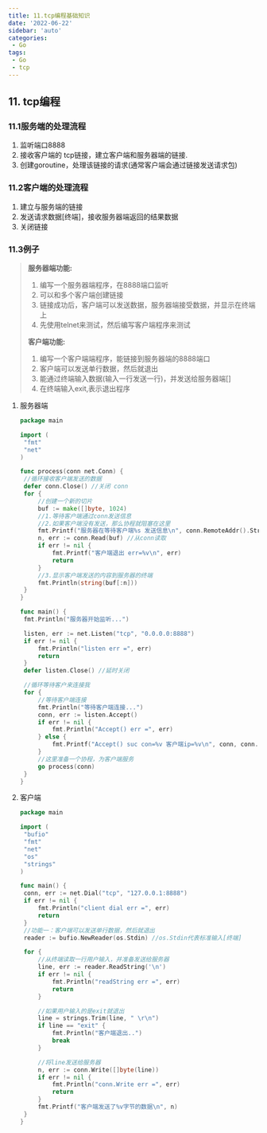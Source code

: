 ```yaml
---
title: 11.tcp编程基础知识
date: '2022-06-22'
sidebar: 'auto'
categories:
 - Go
tags:
 - Go
 - tcp
---
```

## 11. tcp编程

### 11.1服务端的处理流程

1. 监听端口8888
2. 接收客户端的 tcp链接，建立客户端和服务器端的链接.
3. 创建goroutine，处理该链接的请求(通常客户端会通过链接发送请求包)

### 11.2客户端的处理流程

1. 建立与服务端的链接
2. 发送请求数据[终端]，接收服务器端返回的结果数据
3. 关闭链接

### 11.3例子

> **服务器端功能:**
>
> 1. 编写一个服务器端程序，在8888端口监听
> 2. 可以和多个客户端创建链接
> 3. 链接成功后，客户端可以发送数据，服务器端接受数据，并显示在终端上
> 4. 先使用telnet来测试，然后编写客户端程序来测试
>
> **客户端功能:**
>
> 1. 编写一个客户端端程序，能链接到服务器端的8888端口
> 2. 客户端可以发送单行数据，然后就退出
> 3. 能通过终端输入数据(输入一行发送一行)，并发送给服务器端[]
> 4. 在终端输入exit,表示退出程序

1. 服务器端

   ~~~go
   package main
   
   import (
   	"fmt"
   	"net"
   )
   
   func process(conn net.Conn) {
   	//循环接收客户端发送的数据
   	defer conn.Close() //关闭 conn
   	for {
   		//创建一个新的切片
   		buf := make([]byte, 1024)
   		//1.等待客户端通过conn发送信息
   		//2.如果客户端没有发送，那么协程就阻塞在这里
   		fmt.Printf("服务器在等待客户端%s 发送信息\n", conn.RemoteAddr().String())
   		n, err := conn.Read(buf) //从conn读取
   		if err != nil {
   			fmt.Printf("客户端退出 err=%v\n", err)
   			return
   		}
   		//3.显示客户端发送的内容到服务器的终端
   		fmt.Println(string(buf[:n]))
   	}
   }
   
   func main() {
   	fmt.Println("服务器开始监听...")
   
   	listen, err := net.Listen("tcp", "0.0.0.0:8888")
   	if err != nil {
   		fmt.Println("listen err =", err)
   		return
   	}
   	defer listen.Close() //延时关闭
   
   	//循环等待客户来连接我
   	for {
   		//等待客户端连接
   		fmt.Println("等待客户端连接...")
   		conn, err := listen.Accept()
   		if err != nil {
   			fmt.Println("Accept() err =", err)
   		} else {
   			fmt.Printf("Accept() suc con=%v 客户端ip=%v\n", conn, conn.RemoteAddr().String())
   		}
   		//这里准备一个协程，为客户端服务
   		go process(conn)
   	}
   }
   ~~~

2. 客户端

   ~~~go
   package main
   
   import (
   	"bufio"
   	"fmt"
   	"net"
   	"os"
   	"strings"
   )
   
   func main() {
   	conn, err := net.Dial("tcp", "127.0.0.1:8888")
   	if err != nil {
   		fmt.Println("client dial err =", err)
   		return
   	}
   	//功能一：客户端可以发送单行数据，然后就退出
   	reader := bufio.NewReader(os.Stdin) //os.Stdin代表标准输入[终端]
   
   	for {
   		//从终端读取一行用户输入，并准备发送给服务器
   		line, err := reader.ReadString('\n')
   		if err != nil {
   			fmt.Println("readString err =", err)
   			return
   		}
   
   		//如果用户输入的是exit就退出
   		line = strings.Trim(line, " \r\n")
   		if line == "exit" {
   			fmt.Println("客户端退出..")
   			break
   		}
   
   		//将line发送给服务器
   		n, err := conn.Write([]byte(line))
   		if err != nil {
   			fmt.Println("conn.Write err =", err)
   			return
   		}
   		fmt.Printf("客户端发送了%v字节的数据\n", n)
   	}
   }
   ~~~
